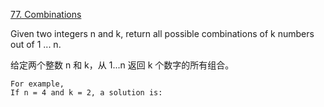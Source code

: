 [77. Combinations](https://leetcode.com/problems/combinations/description/)

Given two integers n and k, return all possible combinations of k numbers out of 1 ... n.

给定两个整数 n 和 k，从 1...n 返回 k 个数字的所有组合。

```
For example,
If n = 4 and k = 2, a solution is:
```
